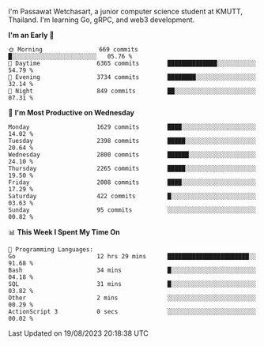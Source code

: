 
I'm Passawat Wetchasart, a junior computer science student at KMUTT, Thailand. I'm learning Go, gRPC, and web3 development.



<!--START_SECTION:waka-->
**I'm an Early 🐤** 

```text
🌞 Morning                669 commits         █░░░░░░░░░░░░░░░░░░░░░░░░   05.76 % 
🌆 Daytime                6365 commits        ██████████████░░░░░░░░░░░   54.79 % 
🌃 Evening                3734 commits        ████████░░░░░░░░░░░░░░░░░   32.14 % 
🌙 Night                  849 commits         ██░░░░░░░░░░░░░░░░░░░░░░░   07.31 % 
```
📅 **I'm Most Productive on Wednesday** 

```text
Monday                   1629 commits        ████░░░░░░░░░░░░░░░░░░░░░   14.02 % 
Tuesday                  2398 commits        █████░░░░░░░░░░░░░░░░░░░░   20.64 % 
Wednesday                2800 commits        ██████░░░░░░░░░░░░░░░░░░░   24.10 % 
Thursday                 2265 commits        █████░░░░░░░░░░░░░░░░░░░░   19.50 % 
Friday                   2008 commits        ████░░░░░░░░░░░░░░░░░░░░░   17.29 % 
Saturday                 422 commits         █░░░░░░░░░░░░░░░░░░░░░░░░   03.63 % 
Sunday                   95 commits          ░░░░░░░░░░░░░░░░░░░░░░░░░   00.82 % 
```


📊 **This Week I Spent My Time On** 

```text
💬 Programming Languages: 
Go                       12 hrs 29 mins      ███████████████████████░░   91.68 % 
Bash                     34 mins             █░░░░░░░░░░░░░░░░░░░░░░░░   04.18 % 
SQL                      31 mins             █░░░░░░░░░░░░░░░░░░░░░░░░   03.82 % 
Other                    2 mins              ░░░░░░░░░░░░░░░░░░░░░░░░░   00.29 % 
ActionScript 3           0 secs              ░░░░░░░░░░░░░░░░░░░░░░░░░   00.02 % 
```


 Last Updated on 19/08/2023 20:18:38 UTC
<!--END_SECTION:waka-->

<!--
**markpassawat/markpassawat** is a ✨ _special_ ✨ repository because its `README.md` (this file) appears on your GitHub profile.

Here are some ideas to get you started:

- 🔭 I’m currently working on ...
- 🌱 I’m currently learning ...
- 👯 I’m looking to collaborate on ...
- 🤔 I’m looking for help with ...
- 💬 Ask me about ...
- 📫 How to reach me: ...
- 😄 Pronouns: He/Him
- ⚡ Fun fact: ...
-->
